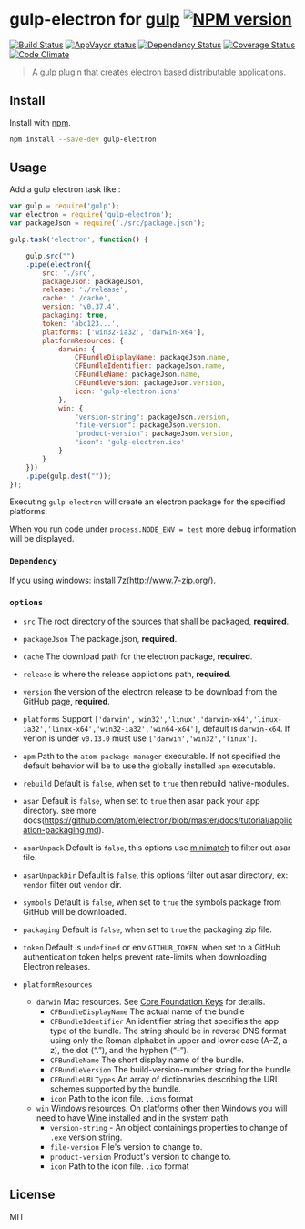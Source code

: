 gulp-electron for [gulp](https://github.com/wearefractal/gulp) [![NPM version](https://badge.fury.io/js/gulp-electron.png)](http://badge.fury.io/js/gulp-electron)
=======

[![Build Status](https://travis-ci.org/mainyaa/gulp-electron.svg?branch=master)](https://travis-ci.org/mainyaa/gulp-electron) [![AppVayor status](https://ci.appveyor.com/api/projects/status/32r7s2skrgm9ubva/branch/master?svg=true)](https://ci.appveyor.com/project/mainyaa/gulp-electron) [![Dependency Status](https://david-dm.org/mainyaa/gulp-electron.svg)](https://david-dm.org/mainyaa/gulp-electron) [![Coverage Status](https://coveralls.io/repos/mainyaa/gulp-electron/badge.svg)](https://coveralls.io/r/mainyaa/gulp-electron) [![Code Climate](https://codeclimate.com/github/mainyaa/gulp-electron/badges/gpa.svg)](https://codeclimate.com/github/mainyaa/gulp-electron)

> A gulp plugin that creates electron based distributable applications.

Install
-----

Install with [npm](https://npmjs.org/package/gulp-electron).

```sh
npm install --save-dev gulp-electron
```

Usage
-----


Add a gulp electron task like :

```js
var gulp = require('gulp');
var electron = require('gulp-electron');
var packageJson = require('./src/package.json');

gulp.task('electron', function() {

    gulp.src("")
    .pipe(electron({
        src: './src',
        packageJson: packageJson,
        release: './release',
        cache: './cache',
        version: 'v0.37.4',
        packaging: true,
        token: 'abc123...',
        platforms: ['win32-ia32', 'darwin-x64'],
        platformResources: {
            darwin: {
                CFBundleDisplayName: packageJson.name,
                CFBundleIdentifier: packageJson.name,
                CFBundleName: packageJson.name,
                CFBundleVersion: packageJson.version,
                icon: 'gulp-electron.icns'
            },
            win: {
                "version-string": packageJson.version,
                "file-version": packageJson.version,
                "product-version": packageJson.version,
                "icon": 'gulp-electron.ico'
            }
        }
    }))
    .pipe(gulp.dest(""));
});
```

Executing `gulp electron` will create an electron package for the specified platforms.

When you run code under `process.NODE_ENV = test` more debug information will be displayed.

### `Dependency`

If you using windows: install 7z(http://www.7-zip.org/).

### `options`

* `src` The root directory of the sources that shall be packaged, **required**.
* `packageJson` The package.json, **required**.
* `cache` The download path for the electron package, **required**.
* `release` is where the release applictions path, **required**.
* `version` the version of the electron release to be download from the GitHub page, **required**.
* `platforms` Support `['darwin','win32','linux','darwin-x64','linux-ia32','linux-x64','win32-ia32','win64-x64']`, default is `darwin-x64`. If verion is under `v0.13.0` must use `['darwin','win32','linux']`.
* `apm` Path to the `atom-package-manager` executable. If not specified the default behavior will be to use the globally installed `apm` executable.
* `rebuild` Default is `false`, when set to `true` then rebuild native-modules.
* `asar` Default is `false`, when set to `true` then asar pack your app directory. see more docs(https://github.com/atom/electron/blob/master/docs/tutorial/application-packaging.md).
* `asarUnpack` Default is `false`, this options use [minimatch](https://github.com/isaacs/minimatch) to filter out asar file.
* `asarUnpackDir` Default is `false`, this options filter out asar directory, ex: `vendor` filter out `vendor` dir.
* `symbols` Default is `false`, when set to `true` the symbols package from GitHub will be downloaded.
* `packaging` Default is `false`, when set to `true` the packaging zip file.
* `token` Default is `undefined` or env `GITHUB_TOKEN`, when set to a GitHub authentication token helps prevent rate-limits when downloading Electron releases.

* `platformResources`
  * `darwin` Mac resources. See [Core Foundation Keys](https://developer.apple.com/library/ios/documentation/General/Reference/InfoPlistKeyReference/Articles/CoreFoundationKeys.html) for details.
    * `CFBundleDisplayName` The actual name of the bundle
    * `CFBundleIdentifier` An identifier string that specifies the app type of the bundle. The string should be in reverse DNS format using only the Roman alphabet in upper and lower case (A–Z, a–z), the dot (“.”), and the hyphen (“-”).
    * `CFBundleName` The short display name of the bundle.
    * `CFBundleVersion` The build-version-number string for the bundle.
    * `CFBundleURLTypes` An array of dictionaries describing the URL schemes supported by the bundle.
    * `icon` Path to the icon file. `.icns` format
  * `win` Windows resources. On platforms other then Windows you will need to have [Wine](http://winehq.org) installed and in the system path.
    * `version-string` - An object containings properties to change of `.exe`
      version string.
    * `file-version` File's version to change to.
    * `product-version` Product's version to change to.
    * `icon` Path to the icon file. `.ico` format


License
-----

MIT
